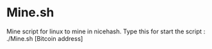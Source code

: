 # Mine.sh
Mine script for linux to mine in nicehash.
Type this for start the script :
./Mine.sh [Bitcoin address]
